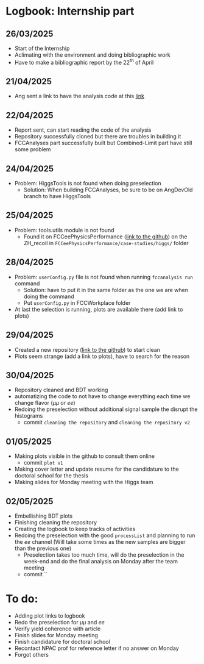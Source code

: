 # Logbook: Internship part

## 26/03/2025

- Start of the Internship
- Aclimating with the environment and doing bibliographic work
- Have to make a bibliographic report by the $22^{\textrm{th}}$ of April

## 21/04/2025

- Ang sent a link to have the analysis code at this [link](https://codimd.web.cern.ch/v-2loZ2BSmSurcYI1v-Nkg)

## 22/04/2025

- Report sent, can start reading the code of the analysis
- Repository successfully cloned but there are troubles in building it
- FCCAnalyses part successfully built but Combined-Limit part have still some problem

## 24/04/2025

- Problem: HiggsTools is not found when doing preselection
  - Solution: When building FCCAnalyses, be sure to be on AngDevOld branch to have HiggsTools

## 25/04/2025

- Problem: tools.utils module is not found
  - Found it on FCCeePhysicsPerformance ([link to the github](https://github.com/Ang-Li-93/FCCeePhysicsPerformance/tree/ZH_recoil)) on the ZH_recoil in ```FCCeePhysicsPerformance/case-studies/higgs/``` folder

## 28/04/2025

- Problem: `userConfig.py` file is not found when running `fccanalysis run` command
  - Solution: have to put it in the same folder as the one we are when doing the command
  - Put `userConfig.py` in FCCWorkplace folder
- At last the selection is running, plots are available there (add link to plots)

## 29/04/2025

- Created a new repository ([link to the github](https://github.com/tomfournier/FCCWorkspace)) to start clean
- Plots seem strange (add a link to plots), have to search for the reason

## 30/04/2025

- Repository cleaned and BDT working
- automatizing the code to not have to change everything each time we change flavor ($\mu\mu$ or $ee$)
- Redoing the preselection without additional signal sample the disrupt the histograms
  - commit `cleaning the repository` and `cleaning the repository v2`

## 01/05/2025

- Making plots visible in the github to consult them online
  - commit `plot v1`
- Making cover letter and update resume for the candidature to the doctoral school for the thesis
- Making slides for Monday meeting with the Higgs team

## 02/05/2025

- Embellishing BDT plots
- Finishing cleaning the repository
- Creating the logbook to keep tracks of activities
- Redoing the preselection with the good `processList` and planning to run the $ee$ channel (Will take some times as the new samples are bigger than the previous one)
  - Preselection takes too much time, will do the preselection in the week-end and do the final analysis on Monday after the team meeting
  - commit ``

# To do:
- Adding plot links to logbook
- Redo the preselection for $\mu\mu$ and $ee$
- Verify yield coherence with article
- Finish slides for Monday meeting
- Finish candidature for doctoral school
- Recontact NPAC prof for reference letter if no answer on Monday
- Forgot others